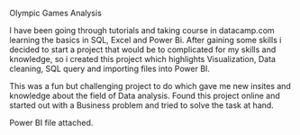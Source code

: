 Olympic Games Analysis

I have been going through tutorials and taking course in datacamp.com learning the basics in SQL, Excel and Power Bi. After gaining some skills i decided to start a project that would be to complicated for my skills and knowledge, so i created this project which highlights Visualization, Data cleaning, SQL query and importing files into Power BI.

This was a fun but challenging project to do which gave me new insites and knowledge about the field of Data analysis.
Found this project online and started out with a Business problem and tried to solve the task at hand.

Power BI file attached.
